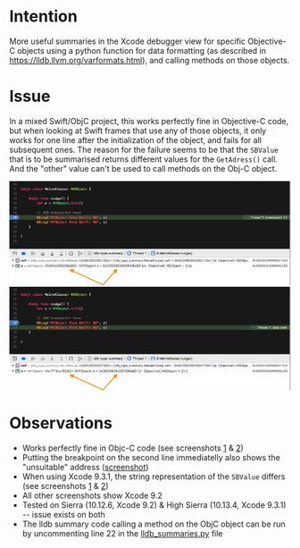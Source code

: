 # Intention

More useful summaries in the Xcode debugger view for specific Objective-C objects using a python function for data formatting (as described in https://lldb.llvm.org/varformats.html), and calling methods on those objects.

# Issue

In a mixed Swift/ObjC project, this works perfectly fine in Objective-C code, but when looking at Swift frames that use any of those objects, it only works for one line after the initialization of the object, and fails for all subsequent ones. The reason for the failure seems to be that the `SBValue` that is to be summarised returns different values for the `GetAdress()` call. And the "other" value can't be used to call methods on the Obj-C object.

![working](screenshots/swift-1.png)
![NOT working](screenshots/swift-2.png)

# Observations

* Works perfectly fine in Objc-C code (see screenshots [1](screenshots/objc-1.png) & [2](screenshots/objc-2.png))
* Putting the breakpoint on the second line immediatelly also shows the "unsuitable" address ([screenshot](screenshots/swift-2b.png))
* When using Xcode 9.3.1, the string representation of the `SBValue` differs (see screenshots [1](screenshots/swift-9.3.1-1.png) & [2](screenshots/swift-9.3.1-2.png))
* All other screenshots show Xcode 9.2
* Tested on Sierra (10.12.6, Xcode 9.2) & High Sierra (10.13.4, Xcode 9.3.1) -- issue exists on both
* The lldb summary code calling a method on the ObjC object can be run by uncommenting line 22 in the [lldb_summaries.py](lldb_summaries.py#L22) file